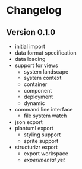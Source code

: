 Changelog
=========

Version 0.1.0
-------------
* initial import
* data format specification
* data loading
* support for views
  * system landscape
  * system context
  * container
  * component
  * deployment
  * dynamic
* command line interface
  * file system watch
* json export
* plantuml export
  * styling support
  * sprite support
* structurizr export
  * export workspace
  * *experimental yet*
